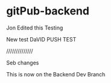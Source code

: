 # gitPub-backend
Jon Edited this
Testing

New test
DaVID PUSH TEST


//////////////

Seb changes 

This is now on the Backend Dev Branch